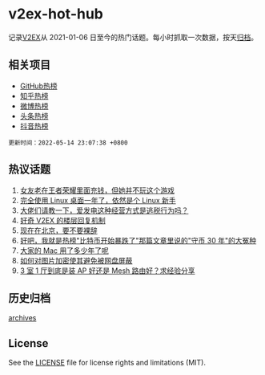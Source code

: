 # v2ex-hot-hub

 记录[V2EX](https://www.v2ex.com/)从 2021-01-06 日至今的热门话题。每小时抓取一次数据，按天[归档](archives)。
 
 ## 相关项目

- [GitHub热榜](https://github.com/lonnyzhang423/github-hot-hub)
- [知乎热榜](https://github.com/lonnyzhang423/zhihu-hot-hub)
- [微博热榜](https://github.com/lonnyzhang423/weibo-hot-hub)
- [头条热榜](https://github.com/lonnyzhang423/toutiao-hot-hub)
- [抖音热榜](https://github.com/lonnyzhang423/douyin-hot-hub)


 `更新时间：2022-05-14 23:07:38 +0800`

## 热议话题

1. [女友老在王者荣耀里面充钱，但她并不玩这个游戏](https://www.v2ex.com/t/852724)
1. [完全使用 Linux 桌面一年了，依然是个 Linux 新手](https://www.v2ex.com/t/852740)
1. [大佬们请教一下，爱发电这种经营方式是逃税行为吗？](https://www.v2ex.com/t/852822)
1. [好奇 V2EX 的楼层回复机制](https://www.v2ex.com/t/852765)
1. [现在在北京，要不要裸辞](https://www.v2ex.com/t/852744)
1. [好吧，我就是热榜"比特币开始暴跌了"那篇文章里说的"守币 30 年"的大冤种](https://www.v2ex.com/t/852732)
1. [大家的 Mac 用了多少年了呢](https://www.v2ex.com/t/852850)
1. [如何对图片加密使其避免被网盘屏蔽](https://www.v2ex.com/t/852752)
1. [3 室 1 厅到底是装 AP 好还是 Mesh 路由好？求经验分享](https://www.v2ex.com/t/852785)

## 历史归档

[archives](archives)

## License

See the [LICENSE](LICENSE) file for license rights and limitations (MIT).
